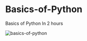 # Basics-of-Python
Basics of Python In 2 hours



![basics-of-python](https://github.com/Archita-Shankar/Basics-of-Python/assets/121395581/d7e82a84-b3a8-4140-ab3f-54f399763f79)
